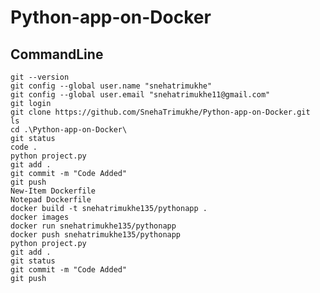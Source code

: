 # Python-app-on-Docker

  CommandLine
   -----------
  
    git --version
    git config --global user.name "snehatrimukhe"
    git config --global user.email "snehatrimukhe11@gmail.com"
    git login
    git clone https://github.com/SnehaTrimukhe/Python-app-on-Docker.git
    ls
    cd .\Python-app-on-Docker\
    git status
    code .
    python project.py
    git add .
    git commit -m "Code Added"
    git push
    New-Item Dockerfile
    Notepad Dockerfile
    docker build -t snehatrimukhe135/pythonapp .
    docker images
    docker run snehatrimukhe135/pythonapp
    docker push snehatrimukhe135/pythonapp
    python project.py
    git add .
    git status
    git commit -m "Code Added"
    git push
